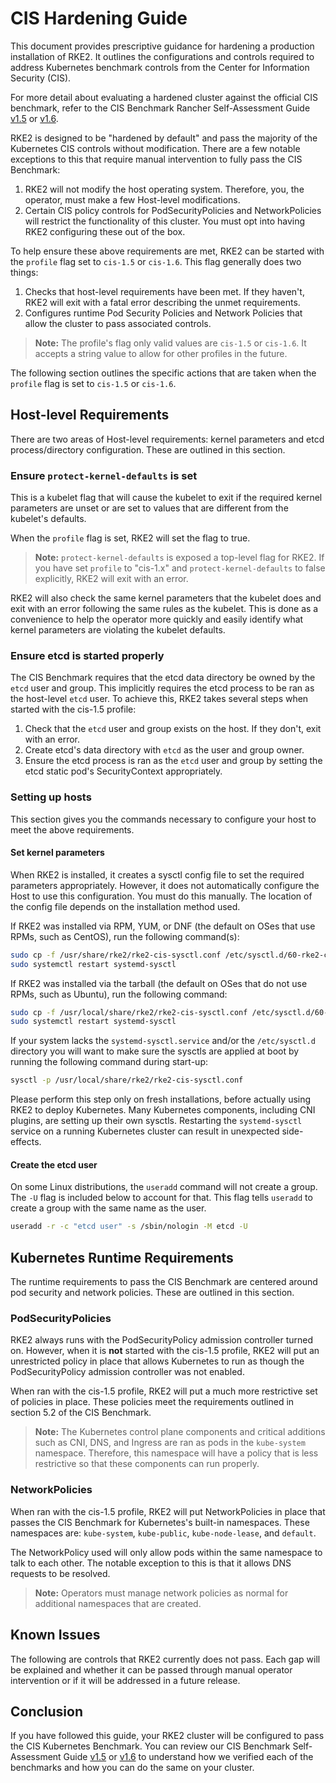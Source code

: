 # CIS Hardening Guide

This document provides prescriptive guidance for hardening a production installation of RKE2. It outlines the configurations and controls required to address Kubernetes benchmark controls from the Center for Information Security (CIS).

For more detail about evaluating a hardened cluster against the official CIS benchmark, refer to the CIS Benchmark Rancher Self-Assessment Guide [v1.5](cis_self_assessment15.md) or [v1.6](cis_self_assessment16.md).

RKE2 is designed to be "hardened by default" and pass the majority of the Kubernetes CIS controls without modification. There are a few notable exceptions to this that require manual intervention to fully pass the CIS Benchmark:

1. RKE2 will not modify the host operating system. Therefore, you, the operator, must make a few Host-level modifications.
2. Certain CIS policy controls for PodSecurityPolicies and NetworkPolicies will restrict the functionality of this cluster. You must opt into having RKE2 configuring these out of the box.

To help ensure these above requirements are met, RKE2 can be started with the `profile` flag set to `cis-1.5` or `cis-1.6`. This flag generally does two things:

1. Checks that host-level requirements have been met. If they haven't, RKE2 will exit with a fatal error describing the unmet requirements.
2. Configures runtime Pod Security Policies and Network Policies that allow the cluster to pass associated controls.

> **Note:** The profile's flag only valid values are `cis-1.5` or `cis-1.6`. It accepts a string value to allow for other profiles in the future.

The following section outlines the specific actions that are taken when the `profile` flag is set to `cis-1.5` or `cis-1.6`.

## Host-level Requirements

There are two areas of Host-level requirements: kernel parameters and etcd process/directory configuration. These are outlined in this section.

### Ensure `protect-kernel-defaults` is set
This is a kubelet flag that will cause the kubelet to exit if the required kernel parameters are unset or are set to values that are different from the kubelet's defaults.

When the `profile` flag is set, RKE2 will set the flag to true.

> **Note:** `protect-kernel-defaults` is exposed a top-level flag for RKE2. If you have set `profile` to "cis-1.x" and `protect-kernel-defaults` to false explicitly, RKE2 will exit with an error.

RKE2 will also check the same kernel parameters that the kubelet does and exit with an error following the same rules as the kubelet. This is done as a convenience to help the operator more quickly and easily identify what kernel parameters are violating the kubelet defaults.

### Ensure etcd is started properly
The CIS Benchmark requires that the etcd data directory be owned by the `etcd` user and group. This implicitly requires the etcd process to be ran as the host-level `etcd` user. To achieve this, RKE2 takes several steps when started with the cis-1.5 profile:

1. Check that the `etcd` user and group exists on the host. If they don't, exit with an error.
2. Create etcd's data directory with `etcd` as the user and group owner.
3. Ensure the etcd process is ran as the `etcd` user and group by setting the etcd static pod's SecurityContext appropriately.

### Setting up hosts
This section gives you the commands necessary to configure your host to meet the above requirements.

#### Set kernel parameters
When RKE2 is installed, it creates a sysctl config file to set the required parameters appropriately.
However, it does not automatically configure the Host to use this configuration. You must do this manually.
The location of the config file depends on the installation method used.

If RKE2 was installed via RPM, YUM, or DNF (the default on OSes that use RPMs, such as CentOS), run the following command(s):
```bash
sudo cp -f /usr/share/rke2/rke2-cis-sysctl.conf /etc/sysctl.d/60-rke2-cis.conf
sudo systemctl restart systemd-sysctl
```

If RKE2 was installed via the tarball (the default on OSes that do not use RPMs, such as Ubuntu), run the following command:
```bash
sudo cp -f /usr/local/share/rke2/rke2-cis-sysctl.conf /etc/sysctl.d/60-rke2-cis.conf
sudo systemctl restart systemd-sysctl
```

If your system lacks the `systemd-sysctl.service` and/or the `/etc/sysctl.d` directory you will want to make sure the
sysctls are applied at boot by running the following command during start-up:
```bash
sysctl -p /usr/local/share/rke2/rke2-cis-sysctl.conf
```

Please perform this step only on fresh installations, before actually using RKE2 to deploy Kubernetes. Many
Kubernetes components, including CNI plugins, are setting up their own sysctls. Restarting the
`systemd-sysctl` service on a running Kubernetes cluster can result in unexpected side-effects.

#### Create the etcd user
On some Linux distributions, the `useradd` command will not create a group. The `-U` flag is included below to account for that. This flag tells `useradd` to create a group with the same name as the user.
 
```bash
useradd -r -c "etcd user" -s /sbin/nologin -M etcd -U
```

## Kubernetes Runtime Requirements

The runtime requirements to pass the CIS Benchmark are centered around pod security and network policies. These are outlined in this section.

### PodSecurityPolicies

RKE2 always runs with the PodSecurityPolicy admission controller turned on. However, when it is **not** started with the cis-1.5 profile, RKE2 will put an unrestricted policy in place that allows Kubernetes to run as though the PodSecurityPolicy admission controller was not enabled.

When ran with the cis-1.5 profile, RKE2 will put a much more restrictive set of policies in place. These policies meet the requirements outlined in section 5.2 of the CIS Benchmark.

> **Note:** The Kubernetes control plane components and critical additions such as CNI, DNS, and Ingress are ran as pods in the `kube-system` namespace. Therefore, this namespace will have a policy that is less restrictive so that these components can run properly.

### NetworkPolicies

When ran with the cis-1.5 profile, RKE2 will put NetworkPolicies in place that passes the CIS Benchmark for Kubernetes's built-in namespaces. These namespaces are: `kube-system`, `kube-public`, `kube-node-lease`, and `default`.

The NetworkPolicy used will only allow pods within the same namespace to talk to each other. The notable exception to this is that it allows DNS requests to be resolved.

> **Note:** Operators must manage network policies as normal for additional namespaces that are created.

## Known Issues
The following are controls that RKE2 currently does not pass. Each gap will be explained and whether it can be passed through manual operator intervention or if it will be addressed in a future release.

## Conclusion

If you have followed this guide, your RKE2 cluster will be configured to pass the CIS Kubernetes Benchmark. You can review our CIS Benchmark Self-Assessment Guide [v1.5](cis_self_assessment15.md) or [v1.6](cis_self_assessment16.md) to understand how we verified each of the benchmarks and how you can do the same on your cluster.

